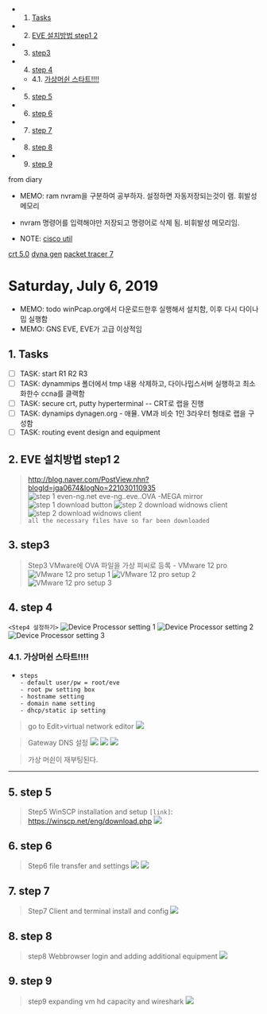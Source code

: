 <!-- vscode-markdown-toc -->
* 1. [Tasks](#Tasks)
* 2. [EVE 설치방법 step1 2](#EVEstep12)
* 3. [step3](#step3)
* 4. [step 4](#step4)
	* 4.1. [가상머쉰 스타트!!!!](#)
* 5. [step 5](#step5)
* 6. [step 6](#step6)
* 7. [step 7](#step7)
* 8. [step 8](#step8)
* 9. [step 9](#step9)

<!-- vscode-markdown-toc-config
	numbering=true
	autoSave=true
	/vscode-markdown-toc-config -->
<!-- /vscode-markdown-toc -->

from diary
- MEMO: ram nvram을 구분하여 공부하자. 설정하면 자동저장되는것이 램. 휘발성 메모리
- nvram 명령어를 입력해야만 저장되고 명령어로 삭제 됨. 비휘발성 메모리임.

- NOTE: [cisco util](cisco_util.md)

[crt 5.0](https://cezacx2.tistory.com/522)
[dyna gen](https://dynagen.com/sites/default/files/Support%20Files/MAN-0095R1.1,%20DYNAGEN%20Configurator%20Manual.pdf)
[packet tracer 7](https://www.itechtics.com/packet-tracer-download/)


# Saturday, July 6, 2019
- MEMO:  todo winPcap.org에서 다운로드한후 실행해서 설치함, 이후 다시 다이나밉 실행함
- MEMO: GNS EVE, EVE가 고급 이상적임

##  1. <a name='Tasks'></a>Tasks
- [ ] TASK: start R1 R2 R3
- [ ] TASK: dynammips 폴더에서 tmp 내용 삭제하고,  다이나밉스서버 실행하고 최소화한수 ccna를 클랙함
- [ ] TASK: secure crt, putty hyperterminal -- CRT로 랩을 진행
- [ ] TASK: dynamips dynagen.org - 애뮬. VM과 비슷 1인 3라우터 형태로 랩을 구성함
- [ ] TASK: routing event design and equipment

##  2. <a name='EVEstep12'></a>EVE 설치방법 step1 2

>http://blog.naver.com/PostView.nhn?blogId=jga0674&logNo=221030110935
![step 1 even-ng.net eve-ng..eve..OVA -MEGA mirror](attatched/1.png)
![step 1 download button](attatched/1-1.png)
![step 2 download widnows client](attatched/2.png)
![step 2 download widnows client](attatched/2-1.png)
<br>`all the necessary files have so far been downloaded`

##  3. <a name='step3'></a>step3

>Step3 VMware에 OVA 파일을 가상 피씨로 등록 - VMware 12 pro
![VMware 12 pro setup 1](attatched/3.png)
![VMware 12 pro setup 2](attatched/3-1.png)
![VMware 12 pro setup 3](attatched/3-2.png)

##  4. <a name='step4'></a>step 4

`<Step4 설정하기>`
![Device Processor setting 1](attatched/4.png)
![Device Processor setting 2](attatched/4-1.png)
![Device Processor setting 3](attatched/4-2.png)

###  4.1. <a name=''></a>가상머쉰 스타트!!!!

+     steps
      - default user/pw = root/eve
      - root pw setting box
      - hostname setting
      - domain name setting
      - dhcp/static ip setting
>go to Edit>virtual network editor
![](attatched/networkEditor.png)

>Gateway DNS 설정
![](attatched/defaultGateway.png)
![](attatched/gateway.png)
![](attatched/dnsserver.png)

> 가상 머쉰이 재부팅된다.
-----

##  5. <a name='step5'></a>step 5

>Step5 WinSCP installation and setup
`[link]`: https://winscp.net/eng/download.php
![](attatched/winscp.png)

##  6. <a name='step6'></a>step 6

>Step6 file transfer and settings
![](attatched/winscpFiletransfer.png)
![](attatched/winscpSetting.png)

##  7. <a name='step7'></a>step 7

>Step7 Client and terminal install and config
![](attatched/terminalClient.png)

##  8. <a name='step8'></a>step 8

>step8 Webbrowser login and adding additional equipment
![](attatched/webBrowserAdd.png)

##  9. <a name='step9'></a>step 9

>step9 expanding vm hd capacity and wireshark
![](attatched/expandHDwireshark.png)
